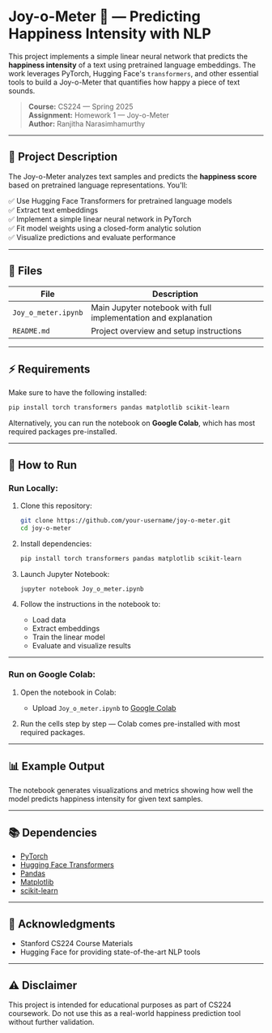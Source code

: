 
# Joy-o-Meter 🎉 — Predicting Happiness Intensity with NLP

This project implements a simple linear neural network that predicts the **happiness intensity** of a text using pretrained language embeddings. The work leverages PyTorch, Hugging Face's `transformers`, and other essential tools to build a Joy-o-Meter that quantifies how happy a piece of text sounds.

> **Course:** CS224 — Spring 2025  
> **Assignment:** Homework 1 — Joy-o-Meter  
> **Author:** Ranjitha Narasimhamurthy  

---

## 📝 Project Description

The Joy-o-Meter analyzes text samples and predicts the **happiness score** based on pretrained language representations. You'll:

✅ Use Hugging Face Transformers for pretrained language models  
✅ Extract text embeddings  
✅ Implement a simple linear neural network in PyTorch  
✅ Fit model weights using a closed-form analytic solution  
✅ Visualize predictions and evaluate performance  

---

## 📁 Files

| File                | Description                                  |
|---------------------|----------------------------------------------|
| `Joy_o_meter.ipynb` | Main Jupyter notebook with full implementation and explanation |
| `README.md`         | Project overview and setup instructions |

---

## ⚡ Requirements

Make sure to have the following installed:

```bash
pip install torch transformers pandas matplotlib scikit-learn
```

Alternatively, you can run the notebook on **Google Colab**, which has most required packages pre-installed.

---

## 🚀 How to Run

### Run Locally:

1. Clone this repository:
   ```bash
   git clone https://github.com/your-username/joy-o-meter.git
   cd joy-o-meter
   ```

2. Install dependencies:
   ```bash
   pip install torch transformers pandas matplotlib scikit-learn
   ```

3. Launch Jupyter Notebook:
   ```bash
   jupyter notebook Joy_o_meter.ipynb
   ```

4. Follow the instructions in the notebook to:
   - Load data
   - Extract embeddings
   - Train the linear model
   - Evaluate and visualize results

---

### Run on Google Colab:

1. Open the notebook in Colab:
   - Upload `Joy_o_meter.ipynb` to [Google Colab](https://colab.research.google.com)
   
2. Run the cells step by step — Colab comes pre-installed with most required packages.

---

## 📊 Example Output

The notebook generates visualizations and metrics showing how well the model predicts happiness intensity for given text samples.

---

## 📚 Dependencies

- [PyTorch](https://pytorch.org/)
- [Hugging Face Transformers](https://huggingface.co/docs/transformers/index)
- [Pandas](https://pandas.pydata.org/)
- [Matplotlib](https://matplotlib.org/)
- [scikit-learn](https://scikit-learn.org/)

---

## 🙌 Acknowledgments

- Stanford CS224 Course Materials  
- Hugging Face for providing state-of-the-art NLP tools  

---

## ⚠️ Disclaimer

This project is intended for educational purposes as part of CS224 coursework. Do not use this as a real-world happiness prediction tool without further validation.
